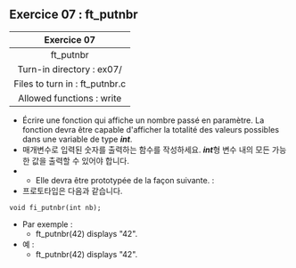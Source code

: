 ## Exercice 07 : ft_putnbr

|Exercice 07|
|:---:|
|ft_putnbr|
|Turn-in directory : ex07/|
|Files to turn in : ft_putnbr.c|
|Allowed functions : write|

- Écrire une fonction qui affiche un nombre passé en paramètre. La fonction devra être capable d'afficher la totalité des valeurs possibles dans une variable de type ***int***.
- 매개변수로 입력된 숫자를 출력하는 함수를 작성하세요. ***int***형 변수 내의 모든 가능한 값을 출력할 수 있어야 합니다.
- - Elle devra être prototypée de la façon suivante. :
- 프로토타입은 다음과 같습니다.

```
void fi_putnbr(int nb);
```
- Par exemple :
  - ft_putnbr(42) displays "42".
- 예 :
  - ft_putnbr(42) displays "42".